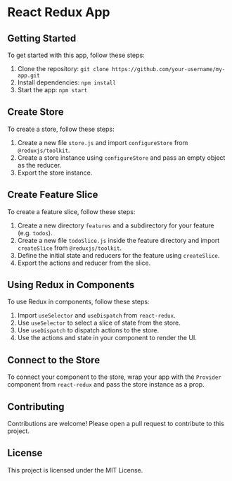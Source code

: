 # React Redux App

## Getting Started

To get started with this app, follow these steps:

1. Clone the repository: `git clone https://github.com/your-username/my-app.git`
2. Install dependencies: `npm install`
3. Start the app: `npm start`

## Create Store

To create a store, follow these steps:

1. Create a new file `store.js` and import `configureStore` from `@reduxjs/toolkit`.
2. Create a store instance using `configureStore` and pass an empty object as the reducer.
3. Export the store instance.

## Create Feature Slice

To create a feature slice, follow these steps:

1. Create a new directory `features` and a subdirectory for your feature (e.g. `todos`).
2. Create a new file `todoSlice.js` inside the feature directory and import `createSlice` from `@reduxjs/toolkit`.
3. Define the initial state and reducers for the feature using `createSlice`.
4. Export the actions and reducer from the slice.

## Using Redux in Components

To use Redux in components, follow these steps:

1. Import `useSelector` and `useDispatch` from `react-redux`.
2. Use `useSelector` to select a slice of state from the store.
3. Use `useDispatch` to dispatch actions to the store.
4. Use the actions and state in your component to render the UI.

## Connect to the Store

To connect your component to the store, wrap your app with the `Provider` component from `react-redux` and pass the store instance as a prop.

## Contributing

Contributions are welcome! Please open a pull request to contribute to this project.

## License

This project is licensed under the MIT License.
